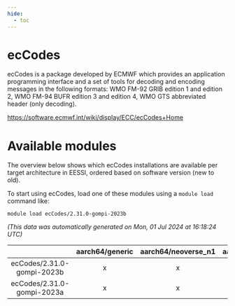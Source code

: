 ```yaml
---
hide:
  - toc
---
```


ecCodes
=======


ecCodes is a package developed by ECMWF which provides an application programming interface and a set of tools for decoding and encoding messages in the following formats: WMO FM-92 GRIB edition 1 and edition 2, WMO FM-94 BUFR edition 3 and edition 4, WMO GTS abbreviated header (only decoding).

https://software.ecmwf.int/wiki/display/ECC/ecCodes+Home
# Available modules


The overview below shows which ecCodes installations are available per target architecture in EESSI, ordered based on software version (new to old).

To start using ecCodes, load one of these modules using a `module load` command like:

```shell
module load ecCodes/2.31.0-gompi-2023b
```

*(This data was automatically generated on Mon, 01 Jul 2024 at 16:18:24 UTC)*  

| |aarch64/generic|aarch64/neoverse_n1|aarch64/neoverse_v1|x86_64/generic|x86_64/amd/zen2|x86_64/amd/zen3|x86_64/intel/haswell|x86_64/intel/skylake_avx512|
| :---: | :---: | :---: | :---: | :---: | :---: | :---: | :---: | :---: |
|ecCodes/2.31.0-gompi-2023b|x|x|x|x|x|x|x|x|
|ecCodes/2.31.0-gompi-2023a|x|x|x|x|x|x|x|x|
